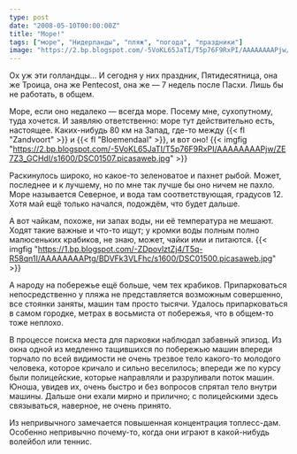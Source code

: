 ```yaml
---
type: post
date: "2008-05-10T00:00:00Z"
title: "Море!"
tags: ["море", "Нидерланды", "пляж", "погода", "праздники"]
image: "https://2.bp.blogspot.com/-5VoKL65JaTI/T5p76F9RxPI/AAAAAAAAPjw/ZE7Z3_GCHdI/s1600/DSC01507.picasaweb.jpg"
---
```


Ох уж эти голландцы… И сегодня у них праздник, Пятидесятница, она же Троица, она же Pentecost, она же — 7 недель после Пасхи. Лишь бы не работать, в общем.

Море, если оно недалеко — всегда море. Посему мне, сухопутному, туда хочется. И заявляю ответственно: море тут действительно есть, настоящее. Каких-нибудь 80&nbsp;км на Запад, где-то между {{< fl "Zandvoort" >}} и {{< fl "Bloemendaal" >}}, и вот оно!
{{< imgfig "https://2.bp.blogspot.com/-5VoKL65JaTI/T5p76F9RxPI/AAAAAAAAPjw/ZE7Z3_GCHdI/s1600/DSC01507.picasaweb.jpg" >}}

<!--more-->

Раскинулось широко, но какое-то зеленоватое и пахнет рыбой. Может, последнее и к лучшему, но по мне так лучше бы оно ничем не пахло. Море называется Северное, и вода там соответствующая, градусов 12. Хотя май ещё только начался, подождём, что будет дальше.

А вот чайкам, похоже, ни запах воды, ни её температура не мешают. Ходят такие важные и что-то ищут; у кромки воды полным полно малюсеньких крабиков, не знаю, может, чайки ими и питаются.
{{< imgfig "https://1.bp.blogspot.com/-ZDpovlztZj4/T5q-R58qn1I/AAAAAAAAPtg/BDVFk3VLFhc/s1600/DSC01500.picasaweb.jpg" >}}

А народу на побережье ещё больше, чем тех крабиков. Припарковаться непосредственно у пляжа не представляется возможным совершенно, все стоянки заняты, машин там просто тысячи. Удалось припарковаться в самом городке, метрах в восьмиста от побережья, что в общем-то тоже неплохо.

В процессе поиска места для парковки наблюдал забавный эпизод. Из окна одной из медленно тащившихся по побережью машин впереди торчало по всей видимости не очень трезвое тело какого-то молодого человека, которое кричало и сильно веселилось; впереди же по курсу были полицейские, которые направляли и разруливали поток машин. Юноша, увидев их, очень быстро и без вопросов спрятал тело внутри машины. Дальше они ехали мирно и прилично; с полицейскими здесь связываться, наверное, не очень принято.

Из непривычного замечается повышенная концентрация топлесс-дам. Особенно непривычно почему-то, когда они играют в какой-нибудь волейбол или теннис.
